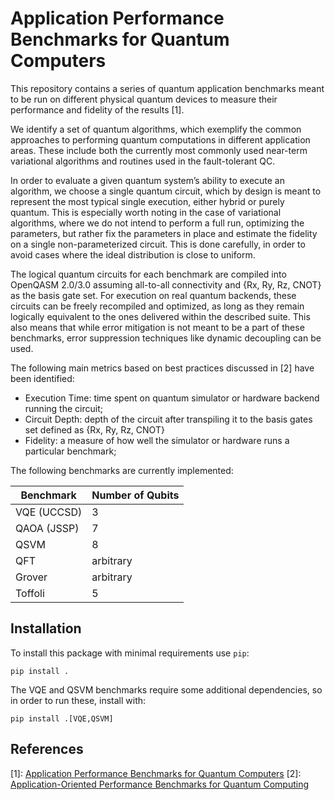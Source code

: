 # Application Performance Benchmarks for Quantum Computers
This repository contains a series of quantum application benchmarks meant to be run on different physical quantum devices to measure their performance and fidelity of the results [1].

We identify a set of quantum algorithms, which exemplify the common approaches to performing quantum computations in different application areas. These include both the currently most commonly used near-term variational algorithms and routines used in the fault-tolerant QC.

In order to evaluate a given quantum system’s ability to execute an algorithm, we choose a single quantum circuit, which by design is meant to represent the most typical single execution, either hybrid or purely quantum. This is especially worth noting in the case of variational algorithms, where we do not intend to perform a full run, optimizing the parameters, but rather fix the parameters in place and estimate the fidelity on a single non-parameterized circuit. This is done carefully, in order to avoid cases where the ideal distribution is close to uniform.

The logical quantum circuits for each benchmark are compiled into OpenQASM 2.0/3.0 assuming all-to-all connectivity and {Rx, Ry, Rz, CNOT} as the basis gate set. For execution on real quantum backends, these circuits can be freely recompiled and optimized, as long as they remain logically equivalent to the ones delivered within the described suite. This also means that while error mitigation is not meant to be a part of these benchmarks, error suppression techniques like dynamic decoupling can be used.

The following main metrics based on best practices discussed in [2] have been identified:
- Execution Time: time spent on quantum simulator or hardware backend running the circuit;
- Circuit Depth: depth of the circuit after transpiling it to the basis gates set defined as {Rx, Ry, Rz, CNOT}
- Fidelity: a measure of how well the simulator or hardware runs a particular benchmark;

The following benchmarks are currently implemented:

| Benchmark   | Number of Qubits |
|-------------|------------------|
| VQE (UCCSD) | 3                |
| QAOA (JSSP) | 7                |
| QSVM        | 8                |
| QFT         | arbitrary        |
| Grover      | arbitrary        |
| Toffoli     | 5                |

## Installation
To install this package with minimal requirements use `pip`:
```
pip install .
```
The VQE and QSVM benchmarks require some additional dependencies, so in order to run these, install with:
```
pip install .[VQE,QSVM]
```

## References
[1]: [Application Performance Benchmarks for Quantum Computers](https://arxiv.org/abs/2310.13637)
[2]: [Application-Oriented Performance Benchmarks for Quantum Computing](https://arxiv.org/abs/2110.03137)
